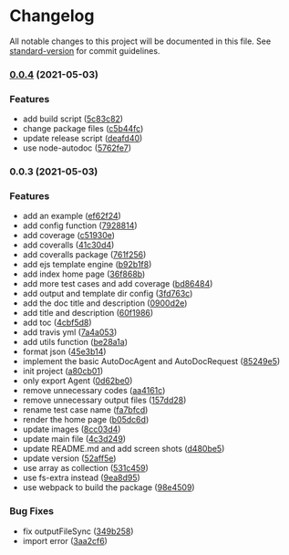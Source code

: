 # Changelog

All notable changes to this project will be documented in this file. See [standard-version](https://github.com/conventional-changelog/standard-version) for commit guidelines.

### [0.0.4](https://github.com/Haixiang6123/node-autodoc/compare/v0.0.3...v0.0.4) (2021-05-03)


### Features

* add build script ([5c83c82](https://github.com/Haixiang6123/node-autodoc/commit/5c83c824e3b7f10ba06853ed63feed2d8ac98281))
* change package files ([c5b44fc](https://github.com/Haixiang6123/node-autodoc/commit/c5b44fca532f5a230f26eaa6e4c2f0c0be9d5616))
* update release script ([deafd40](https://github.com/Haixiang6123/node-autodoc/commit/deafd40ea06dd293129f89fd932d5dc9d56919fe))
* use node-autodoc ([5762fe7](https://github.com/Haixiang6123/node-autodoc/commit/5762fe78d6de5ffb6229d8a40577d0f00984f0b3))

### 0.0.3 (2021-05-03)


### Features

* add an example ([ef62f24](https://github.com/Haixiang6123/node-autodoc/commit/ef62f24a1674676ed205327b30af3b0dc270e2b7))
* add config function ([7928814](https://github.com/Haixiang6123/node-autodoc/commit/79288143af314b8ad4df5c0f1941577eaa88d7d2))
* add coverage ([c51930e](https://github.com/Haixiang6123/node-autodoc/commit/c51930e48f61cbab44ffb30b809301f3624ae627))
* add coveralls ([41c30d4](https://github.com/Haixiang6123/node-autodoc/commit/41c30d449f4d2415470ea2bcff0a2c7aa4b412c9))
* add coveralls package ([761f256](https://github.com/Haixiang6123/node-autodoc/commit/761f25676c193c7c5e55f1e91b5e6f2f8087ce1b))
* add ejs template engine ([b92b1f8](https://github.com/Haixiang6123/node-autodoc/commit/b92b1f841945089cef723a926fb428d32625b854))
* add index home page ([36f868b](https://github.com/Haixiang6123/node-autodoc/commit/36f868bf8458f17c0ecd27cfa3fd854b1804f401))
* add more test cases and add coverage ([bd86484](https://github.com/Haixiang6123/node-autodoc/commit/bd864841b131cdc8a8c2ef90d1f749deefd9b3aa))
* add output and template dir config ([3fd763c](https://github.com/Haixiang6123/node-autodoc/commit/3fd763c1442c220f4fbfe3160bd31498e0795e65))
* add the doc title and description ([0900d2e](https://github.com/Haixiang6123/node-autodoc/commit/0900d2ebe0b46baad394dd06a0885034e2d5dfe4))
* add title and description ([60f1986](https://github.com/Haixiang6123/node-autodoc/commit/60f198651cca29bef4cf50d2bdbe2ffa56f64614))
* add toc ([4cbf5d8](https://github.com/Haixiang6123/node-autodoc/commit/4cbf5d87855e2003236bcf84c756b4d85f9845db))
* add travis yml ([7a4a053](https://github.com/Haixiang6123/node-autodoc/commit/7a4a053ca3080f54a79ca5ebe98fc5c84e21188d))
* add utils function ([be28a1a](https://github.com/Haixiang6123/node-autodoc/commit/be28a1a6dc16798d0840a5c34df25bb48a273469))
* format json ([45e3b14](https://github.com/Haixiang6123/node-autodoc/commit/45e3b14e643d27d3367b0729422fc97fa2d9a7b0))
* implement the basic AutoDocAgent and AutoDocRequest ([85249e5](https://github.com/Haixiang6123/node-autodoc/commit/85249e5907ee4206f91caf408912d657601be418))
* init project ([a80cb01](https://github.com/Haixiang6123/node-autodoc/commit/a80cb01022e0422d88c5f2ba3ae75d57150698fa))
* only export Agent ([0d62be0](https://github.com/Haixiang6123/node-autodoc/commit/0d62be00e06683d135ff8274c65c1fbb9a61ceea))
* remove unnecessary codes ([aa4161c](https://github.com/Haixiang6123/node-autodoc/commit/aa4161c25579cc72b7595a978e5ffcf67a52f66d))
* remove unnecessary output files ([157dd28](https://github.com/Haixiang6123/node-autodoc/commit/157dd286ac56e301b6487ace771775ffd9abcd7f))
* rename test case name ([fa7bfcd](https://github.com/Haixiang6123/node-autodoc/commit/fa7bfcdc05a705b7249197acb67339b0326d91f8))
* render the home page ([b05dc6d](https://github.com/Haixiang6123/node-autodoc/commit/b05dc6d58a30e3308ad07e893845af4ab91953be))
* update images ([8cc03d4](https://github.com/Haixiang6123/node-autodoc/commit/8cc03d451f9a0c939cb4e40387a250d764ab8157))
* update main file ([4c3d249](https://github.com/Haixiang6123/node-autodoc/commit/4c3d2496d90527b1e26e556758093840a26a1a2b))
* update README.md and add screen shots ([d480be5](https://github.com/Haixiang6123/node-autodoc/commit/d480be5d2b8309a70ae1a9392aa64034263ebe24))
* update version ([52aff5e](https://github.com/Haixiang6123/node-autodoc/commit/52aff5e4f3a1d16d45f31e1389f74eb2feec2de9))
* use array as collection ([531c459](https://github.com/Haixiang6123/node-autodoc/commit/531c459072f88d32b6649f8c40844be694d0521c))
* use fs-extra instead ([9ea8d95](https://github.com/Haixiang6123/node-autodoc/commit/9ea8d951182432c5a6f302b25a1cb869a656fe8b))
* use webpack to build the package ([98e4509](https://github.com/Haixiang6123/node-autodoc/commit/98e4509cdfc98653bb1ffbf1ce060434126e55c1))


### Bug Fixes

* fix outputFileSync ([349b258](https://github.com/Haixiang6123/node-autodoc/commit/349b25857079bcecf0fe839f4fe149f2086b2ce5))
* import error ([3aa2cf6](https://github.com/Haixiang6123/node-autodoc/commit/3aa2cf6b2f9d85c0362392a2a8ad61bef34ad6ec))
